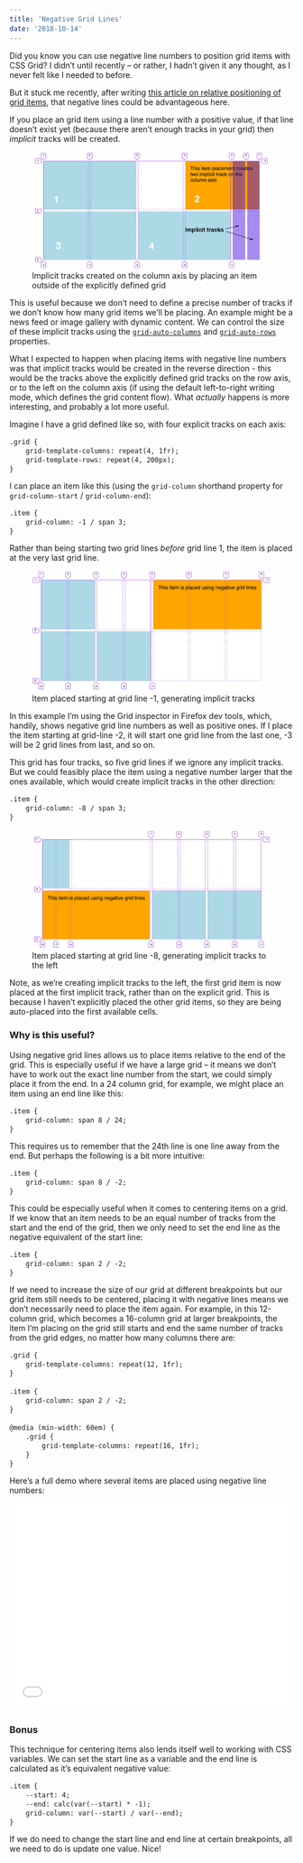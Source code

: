 ```yaml
---
title: 'Negative Grid Lines'
date: '2018-10-14'
---
```


Did you know you can use negative line numbers to position grid items with CSS Grid? I didn’t until recently – or rather, I hadn’t given it any thought, as I never felt like I needed to before.

But it stuck me recently, after writing [this article on relative positioning of grid items](/relative-grid-tracks), that negative lines could be advantageous here.

If you place an grid item using a line number with a positive value, if that line doesn’t exist yet (because there aren’t enough tracks in your grid) then _implicit_ tracks will be created.

<figure>
  <img src="implicit-tracks.jpg" alt="Showing two implicit tracks created on the column axis">
  <figcaption>Implicit tracks created on the column axis by placing an item outside of the explicitly defined grid</figcaption>
</figure>

This is useful because we don’t need to define a precise number of tracks if we don’t know how many grid items we’ll be placing. An example might be a news feed or image gallery with dynamic content. We can control the size of these implicit tracks using the [`grid-auto-columns`](https://developer.mozilla.org/en-US/docs/Web/CSS/grid-auto-columns) and [`grid-auto-rows`](https://developer.mozilla.org/en-US/docs/Web/CSS/grid-auto-rows) properties.

What I expected to happen when placing items with negative line numbers was that implicit tracks would be created in the reverse direction - this would be the tracks above the explicitly defined grid tracks on the row axis, or to the left on the column axis (if using the default left-to-right writing mode, which defines the grid content flow). What _actually_ happens is more interesting, and probably a lot more useful.

Imagine I have a grid defined like so, with four explicit tracks on each axis:

```
.grid {
	grid-template-columns: repeat(4, 1fr);
	grid-template-rows: repeat(4, 200px);
}
```

I can place an item like this (using the `grid-column` shorthand property for `grid-column-start` / `grid-column-end`):

```
.item {
	grid-column: -1 / span 3;
}
```

Rather than being starting two grid lines _before_ grid line 1, the item is placed at the very last grid line.

<figure>
  <img src="negative-lines.jpg" alt="An item placed starting at grid line -1">
  <figcaption>Item placed starting at grid line -1, generating implicit tracks</figcaption>
</figure>

In this example I’m using the Grid inspector in Firefox dev tools, which, handily, shows negative grid line numbers as well as positive ones. If I place the item starting at grid-line -2, it will start one grid line from the last one, -3 will be 2 grid lines from last, and so on.

This grid has four tracks, so five grid lines if we ignore any implicit tracks. But we could feasibly place the item using a negative number larger that the ones available, which would create implicit tracks in the other direction:

```
.item {
	grid-column: -8 / span 3;
}
```

<figure>
  <img src="negative-lines2.jpg" alt="An item placed starting at grid line -8">
  <figcaption>Item placed starting at grid line -8, generating implicit tracks to the left</figcaption>
</figure>

Note, as we’re creating implicit tracks to the left, the first grid item is now placed at the first implicit track, rather than on the explicit grid. This is because I haven’t explicitly placed the other grid items, so they are being auto-placed into the first available cells.

### Why is this useful?

Using negative grid lines allows us to place items relative to the end of the grid. This is especially useful if we have a large grid – it means we don’t have to work out the exact line number from the start, we could simply place it from the end. In a 24 column grid, for example, we might place an item using an end line like this:

```
.item {
	grid-column: span 8 / 24;
}
```

This requires us to remember that the 24th line is one line away from the end. But perhaps the following is a bit more intuitive:

```
.item {
	grid-column: span 8 / -2;
}
```

This could be especially useful when it comes to centering items on a grid. If we know that an item needs to be an equal number of tracks from the start and the end of the grid, then we only need to set the end line as the negative equivalent of the start line:

```
.item {
	grid-column: span 2 / -2;
}
```

If we need to increase the size of our grid at different breakpoints but our grid item still needs to be centered, placing it with negative lines means we don’t necessarily need to place the item again. For example, in this 12-column grid, which becomes a 16-column grid at larger breakpoints, the item I’m placing on the grid still starts and end the same number of tracks from the grid edges, no matter how many columns there are:

```
.grid {
	grid-template-columns: repeat(12, 1fr);
}

.item {
	grid-column: span 2 / -2;
}

@media (min-width: 60em) {
	.grid {
		grid-template-columns: repeat(16, 1fr);
	}
}
```

Here’s a full demo where several items are placed using negative line numbers:

<iframe height='365' scrolling='no' title='Layout with negative grid line numbers' src='//codepen.io/michellebarker/embed/ReLYwp/?height=265&theme-id=0&default-tab=result' frameborder='no' allowtransparency='true' allowfullscreen='true' style='width: 100%;'>See the Pen <a href='https://codepen.io/michellebarker/pen/ReLYwp/'>Layout with negative grid line numbers</a> by Michelle Barker (<a href='https://codepen.io/michellebarker'>@michellebarker</a>) on <a href='https://codepen.io'>CodePen</a>.
</iframe>

### Bonus

This technique for centering items also lends itself well to working with CSS variables. We can set the start line as a variable and the end line is calculated as it’s equivalent negative value:

```
.item {
	--start: 4;
	--end: calc(var(--start) * -1);
	grid-column: var(--start) / var(--end);
}
```

If we do need to change the start line and end line at certain breakpoints, all we need to do is update one value. Nice!
